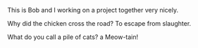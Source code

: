 This is Bob and I working on a project together very nicely.

Why did the chicken cross the road?
To escape from slaughter.


What do you call a pile of cats?
a Meow-tain!
